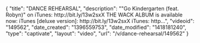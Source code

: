 {
    "title": "DANCE REHEARSAL",
    "description": "\"Go Kindergarten (feat. Robyn)\" on iTunes: http:\/\/bit.ly\/13w2sxX THE WACK ALBUM is available now: iTunes [deluxe version]: http:\/\/bit.ly\/13w2sxX iTunes: http...",
    "videoid": "149562",
    "date_created": "1396559753",
    "date_modified": "1418181240",
    "type": "captivate",
    "layout": "video",
    "url": "\/v\/dance-rehearsal\/149562"
}